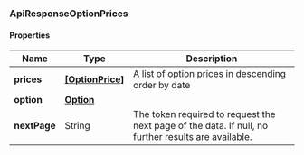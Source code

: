 
[//]: # (CLASS:ApiResponseOptionPrices)

[//]: # (KIND:object)

### ApiResponseOptionPrices

#### Properties

[//]: # (START_DEFINITION)

Name | Type | Description
------------ | ------------- | -------------
**prices** | [**[OptionPrice]**](OptionPrice.md) | A list of option prices in descending order by date &nbsp;
**option** | [**Option**](Option.md) |  &nbsp;
**nextPage** | String | The token required to request the next page of the data. If null, no further results are available. &nbsp;

[//]: # (END_DEFINITION)


[//]: # (CONTAINED_CLASS:OptionPrice)


[//]: # (CONTAINED_CLASS:Option)






